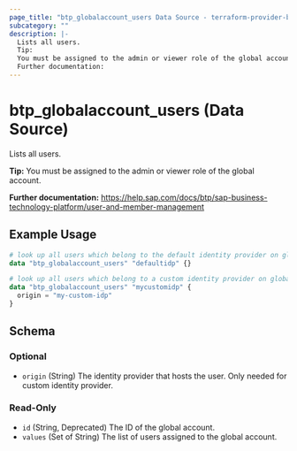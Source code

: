```yaml
---
page_title: "btp_globalaccount_users Data Source - terraform-provider-btp"
subcategory: ""
description: |-
  Lists all users.
  Tip:
  You must be assigned to the admin or viewer role of the global account.
  Further documentation:
---
```


# btp_globalaccount_users (Data Source)

Lists all users.

__Tip:__
You must be assigned to the admin or viewer role of the global account.

__Further documentation:__
<https://help.sap.com/docs/btp/sap-business-technology-platform/user-and-member-management>

## Example Usage

```terraform
# look up all users which belong to the default identity provider on global account level
data "btp_globalaccount_users" "defaultidp" {}

# look up all users which belong to a custom identity provider on global account level
data "btp_globalaccount_users" "mycustomidp" {
  origin = "my-custom-idp"
}
```

<!-- schema generated by tfplugindocs -->
## Schema

### Optional

- `origin` (String) The identity provider that hosts the user. Only needed for custom identity provider.

### Read-Only

- `id` (String, Deprecated) The ID of the global account.
- `values` (Set of String) The list of users assigned to the global account.